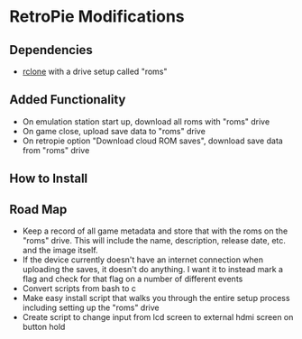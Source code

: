 # RetroPie Modifications

## Dependencies
- [rclone](https://rclone.org/) with a drive setup called "roms"

## Added Functionality
- On emulation station start up, download all roms with "roms" drive
- On game close, upload save data to "roms" drive
- On retropie option "Download cloud ROM saves", download save data from "roms" drive

## How to Install

## Road Map
- Keep a record of all game metadata and store that with the roms on the "roms" drive. This will include the name, description, release date, etc. and the image itself.
- If the device currently doesn't have an internet connection when uploading the saves, it doesn't do anything. I want it to instead mark a flag and check for that flag on a number of different events
- Convert scripts from bash to c
- Make easy install script that walks you through the entire setup process including setting up the "roms" drive
- Create script to change input from lcd screen to external hdmi screen on button hold
